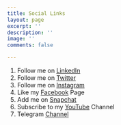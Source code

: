 ```yaml
---
title: Social Links
layout: page
excerpt: ''
description: ''
image: ''
comments: false

---
```

1. Follow me on [LinkedIn](http://www.linkedin.com/in/realbakari)
2. Follow me on [Twitter](http://www.twitter.com/realbakari)
3. Follow me on [Instagram](http://www.instagram.com/realbakari)
4. Like my [Facebook](http://www.facebook.com/therealbakari) Page
5. Add me on [Snapchat](http://www.snapchat.com/add/bakarimustafa)
6. Subscribe to my [YouTube](http://www.youtube.com/c/realbakari) Channel
7. Telegram [Channel](https://t.me/realbakari "Telegram Channel")